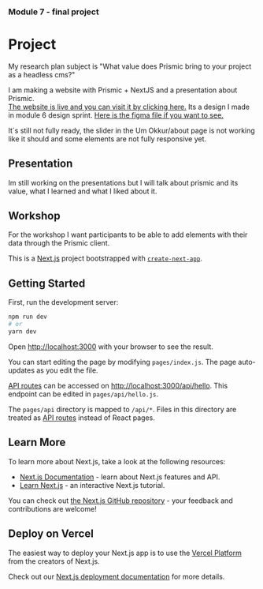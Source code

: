 ### Module 7 - final project

# Project

My research plan subject is "What value does Prismic bring to your project as a headless cms?"

I am making a website with Prismic + NextJS and a presentation about Prismic.  
[The website is live and you can visit it by clicking here.](https://apiko-prismic-qyr3k44rm-stefansnaerh.vercel.app/)
Its a design I made in module 6 design sprint.
[Here is the figma file if you want to see.](https://www.figma.com/file/iLa5eqOlEfRa3qOuHwxalK/S%C3%AD%C3%B0a-fyrir-D%C3%B6nu?node-id=303%3A219&t=BtarbpycRwtnEa6a-1)

It´s still not fully ready, the slider in the Um Okkur/about page is not working like it should and some elements are not fully responsive yet.

## Presentation

Im still working on the presentations but I will talk about prismic and its value, what I learned
and what I liked about it.

## Workshop

For the workshop I want participants to be able to add elements with their data through the Prismic client.

This is a [Next.js](https://nextjs.org/) project bootstrapped with [`create-next-app`](https://github.com/vercel/next.js/tree/canary/packages/create-next-app).

## Getting Started

First, run the development server:

```bash
npm run dev
# or
yarn dev
```

Open [http://localhost:3000](http://localhost:3000) with your browser to see the result.

You can start editing the page by modifying `pages/index.js`. The page auto-updates as you edit the file.

[API routes](https://nextjs.org/docs/api-routes/introduction) can be accessed on [http://localhost:3000/api/hello](http://localhost:3000/api/hello). This endpoint can be edited in `pages/api/hello.js`.

The `pages/api` directory is mapped to `/api/*`. Files in this directory are treated as [API routes](https://nextjs.org/docs/api-routes/introduction) instead of React pages.

## Learn More

To learn more about Next.js, take a look at the following resources:

- [Next.js Documentation](https://nextjs.org/docs) - learn about Next.js features and API.
- [Learn Next.js](https://nextjs.org/learn) - an interactive Next.js tutorial.

You can check out [the Next.js GitHub repository](https://github.com/vercel/next.js/) - your feedback and contributions are welcome!

## Deploy on Vercel

The easiest way to deploy your Next.js app is to use the [Vercel Platform](https://vercel.com/new?utm_medium=default-template&filter=next.js&utm_source=create-next-app&utm_campaign=create-next-app-readme) from the creators of Next.js.

Check out our [Next.js deployment documentation](https://nextjs.org/docs/deployment) for more details.
